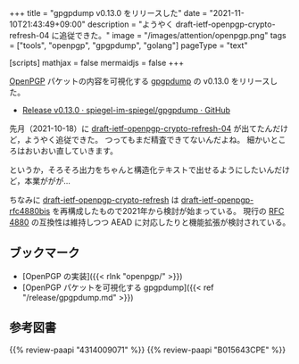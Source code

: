 +++
title = "gpgpdump v0.13.0 をリリースした"
date =  "2021-11-10T21:43:49+09:00"
description = "ようやく draft-ietf-openpgp-crypto-refresh-04 に追従できた。"
image = "/images/attention/openpgp.png"
tags = ["tools", "openpgp", "gpgpdump", "golang"]
pageType = "text"

[scripts]
  mathjax = false
  mermaidjs = false
+++

[OpenPGP] パケットの内容を可視化する [gpgpdump] の v0.13.0 をリリースした。

- [Release v0.13.0 · spiegel-im-spiegel/gpgpdump · GitHub](https://github.com/spiegel-im-spiegel/gpgpdump/releases/tag/v0.13.0)

先月（2021-10-18）に [draft-ietf-openpgp-crypto-refresh-04](https://datatracker.ietf.org/doc/draft-ietf-openpgp-crypto-refresh/04/ "draft-ietf-openpgp-crypto-refresh-04 - OpenPGP Message Format") が出てたんだけど，ようやく追従できた。
つってもまだ精査できてないんだよね。
細かいところはおいおい直していきます。

というか，そろそろ出力をちゃんと構造化テキストで出せるようにしたいんだけど，本業ががが...

ちなみに [draft-ietf-openpgp-crypto-refresh](https://datatracker.ietf.org/doc/draft-ietf-openpgp-crypto-refresh/) は [draft-ietf-openpgp-rfc4880bis](https://datatracker.ietf.org/doc/draft-ietf-openpgp-rfc4880bis/) を再構成したもので2021年から検討が始まっている。
現行の [RFC 4880] の互換性は維持しつつ AEAD に対応したりと機能拡張が検討されている。

## ブックマーク

- [OpenPGP の実装]({{< rlnk "openpgp/" >}})
- [OpenPGP パケットを可視化する gpgpdump]({{< ref "/release/gpgpdump.md" >}})

[gpgpdump]: https://github.com/spiegel-im-spiegel/gpgpdump "spiegel-im-spiegel/gpgpdump: OpenPGP packet visualizer"
[OpenPGP]: http://openpgp.org/
[GnuPG]: https://gnupg.org/ "The GNU Privacy Guard"
[RFC 4880]: https://tools.ietf.org/html/rfc4880
[RFC 4880bis]: https://datatracker.ietf.org/doc/draft-ietf-openpgp-rfc4880bis/
[Go]: https://go.dev/

## 参考図書

{{% review-paapi "4314009071" %}} <!-- 暗号化 プライバシーを救った反乱者たち -->
{{% review-paapi "B015643CPE" %}} <!-- 暗号技術入門 第3版 -->
